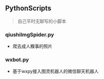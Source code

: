 ## PythonScripts
> 自己平时无聊写的小脚本

### qiushiImgSpider.py
- 爬去成人糗事的照片

### wxbot.py
- 基于wxpy接入图灵机器人的微信聊天机器人

